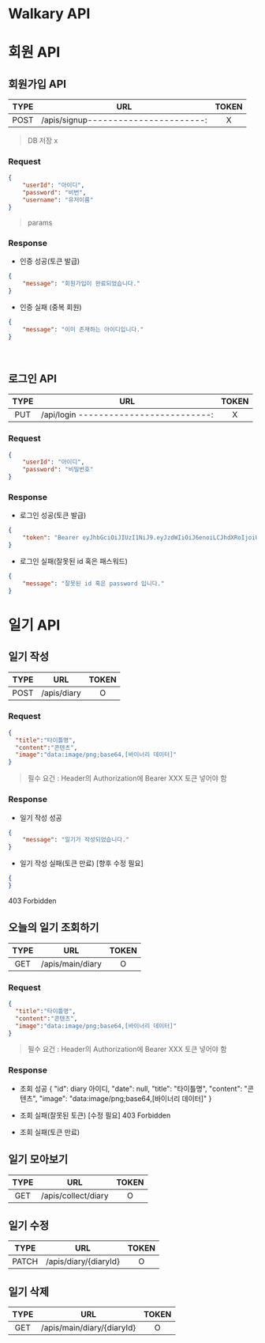 # Walkary API

# 회원 API

## 회원가입 API

| TYPE |                  URL                  | TOKEN |
| :--: | :-----------------------------------: | :---: |
| POST  | /apis/signup-----------------------: |   X   |

> DB 저장 x

### Request

```json
{
    "userId": "아이디",
    "password": "비번",
    "username": "유저이름"
}
```

> params

### Response

- 인증 성공(토큰 발급)

```json
{
    "message": "회원가입이 완료되었습니다."
}
```

- 인증 실패 (중복 회원)

```json
{
    "message": "이미 존재하는 아이디입니다."
}
```

<br />

## 로그인 API

| TYPE |                  URL                   | TOKEN |
| :--: | :------------------------------------: | :---: |
| PUT  | /api/login --------------------------: |   X   |

### Request

```json
{
    "userId": "아이디",
    "password": "비밀번호"
}
```

### Response

- 로그인 성공(토큰 발급)

```json
{
    "token": "Bearer eyJhbGciOiJIUzI1NiJ9.eyJzdWIiOiJ6enoiLCJhdXRoIjoiUk9MRV9VU0VSIiwiaWF0IjoxNzAxMDg5NzAyLCJleHAiOjE3MDEwOTMzMDJ9.3wmiNnetrjyCbnUuJIBxuFxU2C1LwuZjvV5dLNXXhK0"
}
```

- 로그인 실패(잘못된 id 혹은 패스워드)

```json
{
    "message": "잘못된 id 혹은 password 입니다."
}
```

# 일기 API

## 일기 작성

| TYPE |    URL     | TOKEN |
| :--: | :--------: | :---: |
| POST | /apis/diary |   O   |

### Request

```json
{
  "title":"타이틀명",
  "content":"콘텐츠",
  "image":"data:image/png;base64,[바이너리 데이터]"
}
```

> 필수 요건 : Header의 Authorization에 Bearer XXX 토큰 넣어야 함


### Response

- 일기 작성 성공

```json
{
    "message": "일기가 작성되었습니다."
}
```

- 일기 작성 실패(토큰 만료) [향후 수정 필요]

```json
{
}
```
403 Forbidden

## 오늘의 일기 조회하기
| TYPE |       URL       | TOKEN |
| :--: | :-------------: | :---: |
| GET | /apis/main/diary |   O   |

### Request

```json
{
  "title":"타이틀명",
  "content":"콘텐츠",
  "image":"data:image/png;base64,[바이너리 데이터]"
}
```

> 필수 요건 : Header의 Authorization에 Bearer XXX 토큰 넣어야 함

### Response

- 조회 성공
{
    "id": diary 아이디,
    "date": null,
    "title": "타이틀명",
    "content": "콘텐츠",
    "image": "data:image/png;base64,[바이너리 데이터]"
}


- 조회 실패(잘못된 토큰) [수정 필요]
403 Forbidden

- 조회 실패(토큰 만료)


## 일기 모아보기
| TYPE |         URL        | TOKEN |
| :--: | :----------------: | :---: |
| GET | /apis/collect/diary |   O   |

## 일기 수정
| TYPE |         URL            | TOKEN |
| :--: | :--------------------: | :---: |
| PATCH | /apis/diary/{diaryId} |   O   |


## 일기 삭제
| TYPE |            URL            | TOKEN |
| :--: | :-----------------------: | :---: |
| GET | /apis/main/diary/{diaryId} |   O   |
